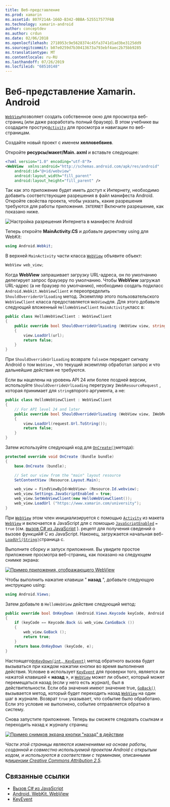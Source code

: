 ```yaml
---
title: Веб-представление
ms.prod: xamarin
ms.assetid: 807F214A-166D-B342-0BBA-525517577F6B
ms.technology: xamarin-android
author: conceptdev
ms.author: crdun
ms.date: 02/06/2018
ms.openlocfilehash: 2718953c9e5628374c45fa3741d1ad3be3125dd9
ms.sourcegitcommit: b07e0259d7b30413673a793ebf4aec2b75bb9285
ms.translationtype: MT
ms.contentlocale: ru-RU
ms.lasthandoff: 07/26/2019
ms.locfileid: "68510148"
---
```

# <a name="xamarinandroid-web-view"></a>Веб-представление Xamarin. Android

[`WebView`](xref:Android.Webkit.WebView)позволяет создать собственное окно для просмотра веб-страниц (или даже разработать полный браузер). В этом учебнике вы создадите простую[`Activity`](xref:Android.App.Activity)
для просмотра и навигации по веб-страницам.

Создайте новый проект с именем **хелловебвиев**.

Откройте **ресурсы/макет/Main. axml** и вставьте следующее:

```xml
<?xml version="1.0" encoding="utf-8"?>
<WebView  xmlns:android="http://schemas.android.com/apk/res/android"
    android:id="@+id/webview"
    android:layout_width="fill_parent"
    android:layout_height="fill_parent" />
```

Так как это приложение будет иметь доступ к Интернету, необходимо добавить соответствующие разрешения в файл манифеста Android. Откройте свойства проекта, чтобы указать, какие разрешения требуются для работы приложения. `INTERNET` Включите разрешение, как показано ниже.

![Настройка разрешения Интернета в манифесте Android](web-view-images/01-set-internet-permissions.png)

Теперь откройте **MainActivity.CS** и добавьте директиву using для WebKit:

```csharp
using Android.Webkit;
```

В верхней `MainActivity` части класса [`WebView`](xref:Android.Webkit.WebView) объявите объект:

```csharp
WebView web_view;
```

Когда **WebView** запрашивает загрузку URL-адреса, он по умолчанию делегирует запрос браузеру по умолчанию. Чтобы **WebView** загружал URL-адрес (а не браузер по умолчанию), необходимо создать подкласс `Android.Webkit.WebViewClient` и переопределить `ShouldOverriderUrlLoading` метод. Экземпляр этого пользовательского `WebViewClient` класса предоставляется `WebView`для. Для этого добавьте следующий вложенный `HelloWebViewClient` `MainActivity`класс в:

```csharp
public class HelloWebViewClient : WebViewClient
{
    public override bool ShouldOverrideUrlLoading (WebView view, string url)
    {
        view.LoadUrl(url);
        return false;
    }
}
```

При `ShouldOverrideUrlLoading` возврате `false`он передает сигналу Android о том `WebView` , что текущий экземпляр обработал запрос и что дальнейшие действия не требуются. 

Если вы нацелены на уровень API 24 или более поздней версии, используйте `ShouldOverrideUrlLoading` перегрузку `IWebResourceRequest` , которая принимает для `string`второго аргумента, а не:

```csharp
public class HelloWebViewClient : WebViewClient
{
    // For API level 24 and later
    public override bool ShouldOverrideUrlLoading (WebView view, IWebResourceRequest request)
    {
        view.LoadUrl(request.Url.ToString());
        return false;
    }
}
```

Затем используйте следующий код для [`OnCreate()`](xref:Android.App.Activity.OnCreate*)метода):

```csharp
protected override void OnCreate (Bundle bundle)
{
    base.OnCreate (bundle);

    // Set our view from the "main" layout resource
    SetContentView (Resource.Layout.Main);

    web_view = FindViewById<WebView> (Resource.Id.webview);
    web_view.Settings.JavaScriptEnabled = true;
    web_view.SetWebViewClient(new HelloWebViewClient());
    web_view.LoadUrl ("https://www.xamarin.com/university");
}
```

При [`WebView`](xref:Android.Webkit.WebView) этом член инициализируется с помощью [`Activity`](xref:Android.App.Activity) из макета [`WebView`](xref:Android.Webkit.WebView) и включается в JavaScript для с помощью [`JavaScriptEnabled`](xref:Android.Webkit.WebSettings.JavaScriptEnabled) 
 `= true` (см. [вызов C\# из JavaScript](https://github.com/xamarin/recipes/tree/master/Recipes/android/controls/webview/call_csharp_from_javascript) ). рецепт для получения сведений о вызове функций\# C из JavaScript. Наконец, загружается начальная веб- [`LoadUrl(String)`](xref:Android.Webkit.WebView)страница с.

Выполните сборку и запуск приложения. Вы увидите простое приложение просмотра веб-страниц, как показано на следующем снимке экрана:

[![Пример приложения, отображающего WebView](web-view-images/02-simple-webview-app-sml.png)](web-view-images/02-simple-webview-app.png#lightbox)

Чтобы выполнить нажатие клавиши " **назад** ", добавьте следующую инструкцию using:

```csharp
using Android.Views;
```

Затем добавьте в `HelloWebView` действие следующий метод:

```csharp
public override bool OnKeyDown (Android.Views.Keycode keyCode, Android.Views.KeyEvent e)
{
    if (keyCode == Keycode.Back && web_view.CanGoBack ())
    {
        web_view.GoBack ();
        return true;
    }
    return base.OnKeyDown (keyCode, e);
}
```

Настоящего[`OnKeyDown(int, KeyEvent)`](xref:Android.App.Activity.OnKeyDown*)
метод обратного вызова будет вызываться при каждом нажатии кнопки во время выполнения действия. Условие в использует [`KeyEvent`](xref:Android.Views.KeyEvent) для проверки того, является ли нажатой клавишей « **назад** », и [`WebView`](xref:Android.Webkit.WebView) может ли объект, который может перемещаться назад (если у него есть журнал), был в действительности. Если оба значения имеют значение true, [`GoBack()`](xref:Android.Webkit.WebView.GoBack) вызывается метод, который будет переходить назад [`WebView`](xref:Android.Webkit.WebView) на один шаг в журнале. Возврат `true` указывает, что событие было обработано. Если это условие не выполнено, событие отправляется обратно в систему.

Снова запустите приложение. Теперь вы сможете следовать ссылкам и переходить назад к журналу страниц:

[![Пример снимков экрана кнопки "назад" в действии](web-view-images/03-back-button-sml.png)](web-view-images/03-back-button.png#lightbox)

*Части этой страницы являются изменениями на основе работы, созданной и совместно используемой проектом Android с открытым кодом, и используются в соответствии с терминами,* 
описанными в[*лицензии Creative Commons Attribution 2,5*](http://creativecommons.org/licenses/by/2.5/).

## <a name="related-links"></a>Связанные ссылки

- [Вызов C# из JavaScript](https://github.com/xamarin/recipes/tree/master/Recipes/android/controls/webview/call_csharp_from_javascript)
- [Android. WebKit. WebView](xref:Android.Webkit.WebView)
- [KeyEvent](xref:Android.Webkit.WebView)
